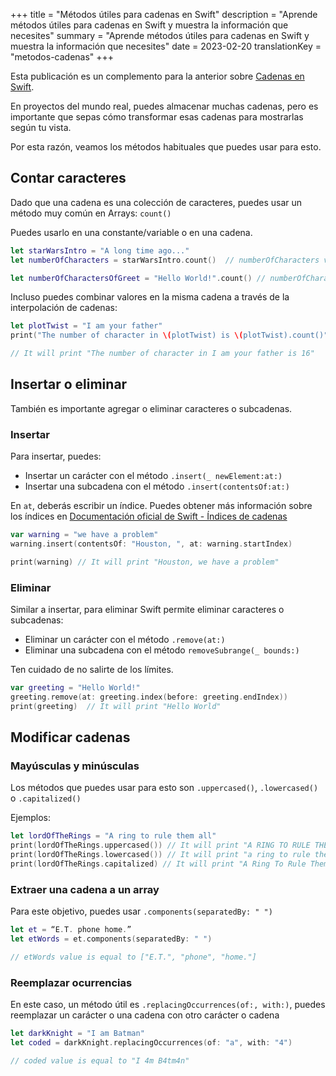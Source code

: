 +++
title = "Métodos útiles para cadenas en Swift"
description = "Aprende métodos útiles para cadenas en Swift y muestra la información que necesites"
summary = "Aprende métodos útiles para cadenas en Swift y muestra la información que necesites"
date = 2023-02-20
translationKey = "metodos-cadenas"
+++

Esta publicación es un complemento para la anterior sobre [Cadenas en Swift](../cadenas-swift).

En proyectos del mundo real, puedes almacenar muchas cadenas, pero es importante que sepas cómo transformar esas cadenas para mostrarlas según tu vista.

Por esta razón, veamos los métodos habituales que puedes usar para esto.

## Contar caracteres
Dado que una cadena es una colección de caracteres, puedes usar un método muy común en Arrays: `count()`

Puedes usarlo en una constante/variable o en una cadena.

```swift
let starWarsIntro = "A long time ago..."
let numberOfCharacters = starWarsIntro.count()  // numberOfCharacters value 18

let numberOfCharactersOfGreet = "Hello World!".count() // numberOfCharactersOfGreet value is 12
```

Incluso puedes combinar valores en la misma cadena a través de la interpolación de cadenas:

```swift
let plotTwist = "I am your father"
print("The number of character in \(plotTwist) is \(plotTwist).count()")

// It will print "The number of character in I am your father is 16"
```

## Insertar o eliminar
También es importante agregar o eliminar caracteres o subcadenas.

### Insertar
Para insertar, puedes:
- Insertar un carácter con el método `.insert(_ newElement:at:)`
- Insertar una subcadena con el método `.insert(contentsOf:at:)`

En `at`, deberás escribir un índice. Puedes obtener más información sobre los índices en [Documentación oficial de Swift - Índices de cadenas](https://docs.swift.org/swift-book/documentation/the-swift-programming-language/stringsandcharacters/#String-Indices)

```swift
var warning = "we have a problem"
warning.insert(contentsOf: "Houston, ", at: warning.startIndex)

print(warning) // It will print "Houston, we have a problem"
```

### Eliminar
Similar a insertar, para eliminar Swift permite eliminar caracteres o subcadenas:
- Eliminar un carácter con el método `.remove(at:)`
- Eliminar una subcadena con el método `removeSubrange(_ bounds:)`

Ten cuidado de no salirte de los límites.

```swift
var greeting = "Hello World!"
greeting.remove(at: greeting.index(before: greeting.endIndex))
print(greeting)  // It will print "Hello World"
```

## Modificar cadenas
### Mayúsculas y minúsculas
Los métodos que puedes usar para esto son `.uppercased()`, `.lowercased()` o `.capitalized()`

Ejemplos:

```swift
let lordOfTheRings = "A ring to rule them all"
print(lordOfTheRings.uppercased()) // It will print "A RING TO RULE THEM ALL"
print(lordOfTheRings.lowercased()) // It will print "a ring to rule them all"
print(lordOfTheRings.capitalized) // It will print "A Ring To Rule Them All"
```
### Extraer una cadena a un array
Para este objetivo, puedes usar `.components(separatedBy: " ")`

```swift
let et = “E.T. phone home.”
let etWords = et.components(separatedBy: " ")

// etWords value is equal to ["E.T.", "phone", "home."]
```

### Reemplazar ocurrencias
En este caso, un método útil es `.replacingOccurrences(of:, with:)`, puedes reemplazar un carácter o una cadena con otro carácter o cadena

```swift
let darkKnight = "I am Batman"
let coded = darkKnight.replacingOccurrences(of: "a", with: "4")

// coded value is equal to "I 4m B4tm4n"
```
